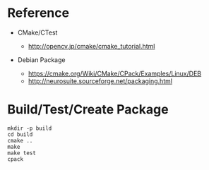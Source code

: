 # Reference

- CMake/CTest
  - http://opencv.jp/cmake/cmake_tutorial.html

- Debian Package
  - https://cmake.org/Wiki/CMake/CPack/Examples/Linux/DEB
  - http://neurosuite.sourceforge.net/packaging.html

# Build/Test/Create Package

~~~~
mkdir -p build
cd build 
cmake ..
make 
make test
cpack
~~~~
